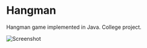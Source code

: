 Hangman
=======

Hangman game implemented in Java.  College project.

![Screenshot](https://raw.github.com/LeeCIT/Hangman/master/hangman.png)

